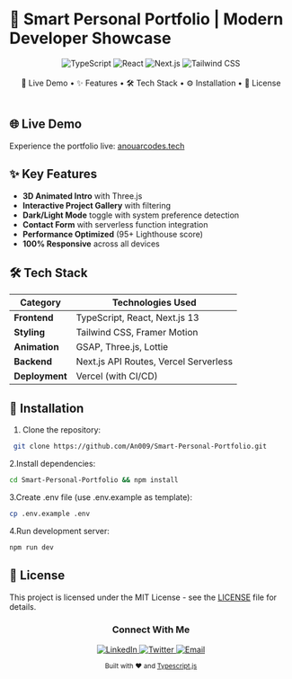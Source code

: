 # 🌟 Smart Personal Portfolio | Modern Developer Showcase

<div align="center">
  <img src="https://img.shields.io/badge/TypeScript-3178C6?style=for-the-badge&logo=typescript&logoColor=white" alt="TypeScript">
  <img src="https://img.shields.io/badge/React-61DAFB?style=for-the-badge&logo=react&logoColor=black" alt="React">
  <img src="https://img.shields.io/badge/Next.js-000000?style=for-the-badge&logo=nextdotjs&logoColor=white" alt="Next.js">
  <img src="https://img.shields.io/badge/Tailwind_CSS-06B6D4?style=for-the-badge&logo=tailwind-css&logoColor=white" alt="Tailwind CSS">
</div>

<br>

<div align="center">
  <a href="#-live-demo" style="text-decoration: none">🚀 Live Demo</a> •
  <a href="#-key-features" style="text-decoration: none">✨ Features</a> •
  <a href="#-tech-stack" style="text-decoration: none">🛠 Tech Stack</a> •
  <a href="#-installation" style="text-decoration: none">⚙️ Installation</a> •
  <a href="#-license" style="text-decoration: none">📜 License</a>
</div>

<br>

## 🌐 Live Demo
Experience the portfolio live: [anouarcodes.tech](https://anouarcodes.tech)

## ✨ Key Features
- **3D Animated Intro** with Three.js
- **Interactive Project Gallery** with filtering
- **Dark/Light Mode** toggle with system preference detection
- **Contact Form** with serverless function integration
- **Performance Optimized** (95+ Lighthouse score)
- **100% Responsive** across all devices

## 🛠 Tech Stack
| Category       | Technologies Used                          |
|----------------|--------------------------------------------|
| **Frontend**   | TypeScript, React, Next.js 13              |
| **Styling**    | Tailwind CSS, Framer Motion                |
| **Animation**  | GSAP, Three.js, Lottie                     |
| **Backend**    | Next.js API Routes, Vercel Serverless      |
| **Deployment** | Vercel (with CI/CD)                        |

## 🚀 Installation
1. Clone the repository:
  ```bash
   git clone https://github.com/An009/Smart-Personal-Portfolio.git
  ```
2.Install dependencies:
  ```bash 
  cd Smart-Personal-Portfolio && npm install
  ```
3.Create .env file (use .env.example as template):
  ```bash
  cp .env.example .env
  ```
4.Run development server:
  ```bash
  npm run dev
  ```
## 📜 License
This project is licensed under the MIT License - see the [LICENSE](./LICENSE) file for details.

<div align="center"> <h3>Connect With Me</h3> <a href="https://www.linkedin.com/in/tizgui-anouar-081439183/"> <img src="https://img.shields.io/badge/LinkedIn-0A66C2?style=for-the-badge&logo=linkedin&logoColor=white" alt="LinkedIn"> </a> <a href="https://twitter.com/an_war66777631"> <img src="https://img.shields.io/badge/Twitter-1DA1F2?style=for-the-badge&logo=twitter&logoColor=white" alt="Twitter"> </a> <a href="mailto:tizguianouar@gmail.com"> <img src="https://img.shields.io/badge/Email-EA4335?style=for-the-badge&logo=gmail&logoColor=white" alt="Email"> </a> </div><p align="center"> <sub>Built with ❤️ and <a href="https://www.typescriptlang.org/">Typescript.js</a></sub> </p>
